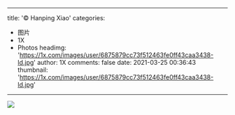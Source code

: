
---
title: '© Hanping Xiao'
categories: 
 - 图片
 - 1X
 - Photos
headimg: 'https://1x.com/images/user/6875879cc73f512463fe0ff43caa3438-ld.jpg'
author: 1X
comments: false
date: 2021-03-25 00:36:43
thumbnail: 'https://1x.com/images/user/6875879cc73f512463fe0ff43caa3438-ld.jpg'
---

<div>   
<img src="https://1x.com/images/user/6875879cc73f512463fe0ff43caa3438-ld.jpg" referrerpolicy="no-referrer">  
</div>
            